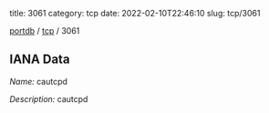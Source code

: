 title: 3061
category: tcp
date: 2022-02-10T22:46:10
slug: tcp/3061

[portdb](/) / [tcp](/category/tcp.html) / 3061


## IANA Data

_Name:_ cautcpd

_Description:_ cautcpd

